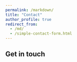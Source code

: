 ```yaml
---
permalink: /markdown/
title: "Contact"
author_profile: true
redirect_from: 
  - /md/
  - /simple-contact-form.html
---
```


## Get in touch
